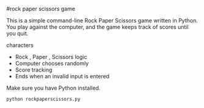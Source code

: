 #rock paper scissors game

This is a simple command-line Rock Paper Scissors game written in Python.  
You play against the computer, and the game keeps track of scores until you quit.

characters
- Rock , Paper , Scissors  logic
- Computer chooses randomly
- Score tracking
- Ends when an invalid input is entered


Make sure you have Python installed.

```bash
python rockpaperscissors.py
